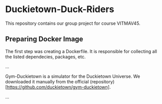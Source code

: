 # Duckietown-Duck-Riders
This repository contains our group project for course VITMAV45.

## Preparing Docker Image

The first step was creating a Dockerfile.
It is responsible for collecting all the listed dependecies, packages, etc.

...

Gym-Duckietown is a simulator for the Duckietown Universe.
We downloaded it manually from the official (repository)[https://github.com/duckietown/gym-duckietown].

...
